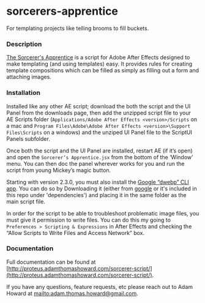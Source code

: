 # sorcerers-apprentice
For templating projects like telling brooms to fill buckets.


### Description
[The Sorcerer's Apprentice](http://proteus.adamthomashoward.com/sorcerer-script/) is a script for Adobe After Effects designed to make templating (and using templates) easy. It provides rules for creating template compositions which can be filled as simply as filling out a form and attaching images.


### Installation
Installed like any other AE script; download the both the script and the UI Panel from the downloads page, then add the unzipped script file to your AE Scripts folder (`Applications⁩/Adobe After Effects <version>⁩/Scripts` on a mac and `Program Files\Adobe\Adobe After Effects <version>\Support Files\Scripts` on a windows) and the unziped UI Panel file to the ScriptUI Panels subfolder.

Once both the script and the UI Panel are installed, restart AE (if it’s open) and open the `Sorcerer’s Apprentice.jsx` from the bottom of the ‘Window’ menu. You can then doc the panel wherever works for you and run the script from young Mickey’s magic button.

Starting with version 2.3.0, you must also install the [Google “dwebp” CLI app](https://developers.google.com/speed/webp/download). You can do so by Downloading it (either from [google](https://developers.google.com/speed/webp/download) or it's included in this repo under 'dependencies') and placing it in the same folder as the main script file.

In order for the script to be able to troubleshoot problematic image files, you must give it permission to write files. You can do this my going to `Preferences > Scripting & Expressions` in After Effects and checking the “Allow Scripts to Write Files and Access Network” box.

### Documentation
Full documentation can be found at [http://proteus.adamthomashoward.com/sorcerer-script/](http://proteus.adamthomashoward.com/sorcerer-script/).

If you have any questions, feature requests, etc please reach out to Adam Howard at [mailto:adam.thomas.howard@gmail.com](adam.thomas.howard@gmail.com).